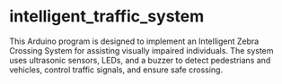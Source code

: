 # intelligent_traffic_system
This Arduino program is designed to implement an Intelligent Zebra Crossing System for assisting visually impaired individuals. The system uses ultrasonic sensors, LEDs, and a buzzer to detect pedestrians and vehicles, control traffic signals, and ensure safe crossing.
